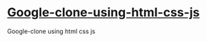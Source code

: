 # [Google-clone-using-html-css-js](https://munnakumar27.github.io/Google-clone-using-html-css-js/)
Google-clone using html css js
